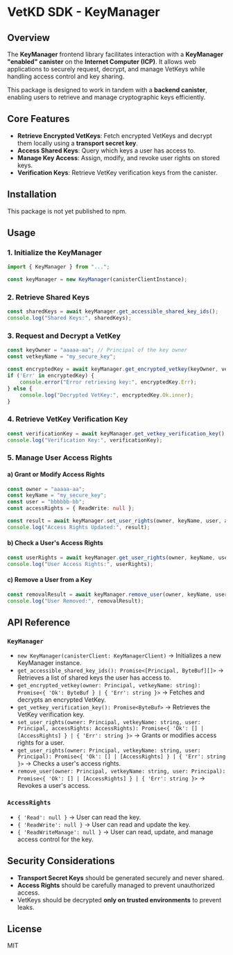 # VetKD SDK - KeyManager

## Overview
The **KeyManager** frontend library facilitates interaction with a **KeyManager "enabled" canister** on the **Internet Computer (ICP)**. It allows web applications to securely request, decrypt, and manage VetKeys while handling access control and key sharing.

This package is designed to work in tandem with a **backend canister**, enabling users to retrieve and manage cryptographic keys efficiently.

## Core Features
- **Retrieve Encrypted VetKeys**: Fetch encrypted VetKeys and decrypt them locally using a **transport secret key**.
- **Access Shared Keys**: Query which keys a user has access to.
- **Manage Key Access**: Assign, modify, and revoke user rights on stored keys.
- **Verification Keys**: Retrieve VetKey verification keys from the canister.

## Installation

This package is not yet published to npm. 


## Usage

### 1. Initialize the KeyManager
```ts
import { KeyManager } from "...";

const keyManager = new KeyManager(canisterClientInstance);
```

### 2. Retrieve Shared Keys
```ts
const sharedKeys = await keyManager.get_accessible_shared_key_ids();
console.log("Shared Keys:", sharedKeys);
```

### 3. Request and Decrypt a VetKey
```ts
const keyOwner = "aaaaa-aa"; // Principal of the key owner
const vetkeyName = "my_secure_key";

const encryptedKey = await keyManager.get_encrypted_vetkey(keyOwner, vetkeyName);
if ('Err' in encryptedKey) {
    console.error("Error retrieving key:", encryptedKey.Err);
} else {
    console.log("Decrypted VetKey:", encryptedKey.Ok.inner);
}
```

### 4. Retrieve VetKey Verification Key
```ts
const verificationKey = await keyManager.get_vetkey_verification_key();
console.log("Verification Key:", verificationKey);
```

### 5. Manage User Access Rights
#### a) Grant or Modify Access Rights
```ts
const owner = "aaaaa-aa";
const keyName = "my_secure_key";
const user = "bbbbbb-bb";
const accessRights = { ReadWrite: null };

const result = await keyManager.set_user_rights(owner, keyName, user, accessRights);
console.log("Access Rights Updated:", result);
```

#### b) Check a User's Access Rights
```ts
const userRights = await keyManager.get_user_rights(owner, keyName, user);
console.log("User Access Rights:", userRights);
```

#### c) Remove a User from a Key
```ts
const removalResult = await keyManager.remove_user(owner, keyName, user);
console.log("User Removed:", removalResult);
```

## API Reference

### `KeyManager`
- `new KeyManager(canisterClient: KeyManagerClient)` → Initializes a new KeyManager instance.
- `get_accessible_shared_key_ids(): Promise<[Principal, ByteBuf][]>` → Retrieves a list of shared keys the user has access to.
- `get_encrypted_vetkey(owner: Principal, vetkeyName: string): Promise<{ 'Ok': ByteBuf } | { 'Err': string }>` → Fetches and decrypts an encrypted VetKey.
- `get_vetkey_verification_key(): Promise<ByteBuf>` → Retrieves the VetKey verification key.
- `set_user_rights(owner: Principal, vetkeyName: string, user: Principal, accessRights: AccessRights): Promise<{ 'Ok': [] | [AccessRights] } | { 'Err': string }>` → Grants or modifies access rights for a user.
- `get_user_rights(owner: Principal, vetkeyName: string, user: Principal): Promise<{ 'Ok': [] | [AccessRights] } | { 'Err': string }>` → Checks a user's access rights.
- `remove_user(owner: Principal, vetkeyName: string, user: Principal): Promise<{ 'Ok': [] | [AccessRights] } | { 'Err': string }>` → Revokes a user's access.

### `AccessRights`
- `{ 'Read': null }` → User can read the key.
- `{ 'ReadWrite': null }` → User can read and update the key.
- `{ 'ReadWriteManage': null }` → User can read, update, and manage access control for the key.

## Security Considerations
- **Transport Secret Keys** should be generated securely and never shared.
- **Access Rights** should be carefully managed to prevent unauthorized access.
- VetKeys should be decrypted **only on trusted environments** to prevent leaks.

## License
MIT

